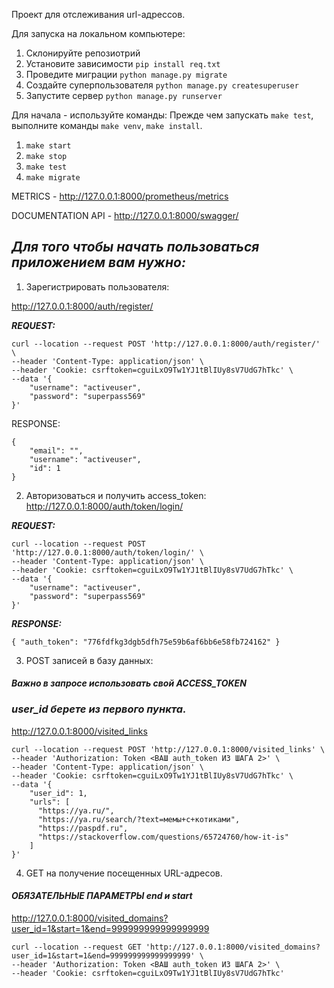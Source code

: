 Проект для отслеживания url-адрессов.

Для запуска на локальном компьютере:
1) Склонируйте репозиотрий 
2) Установите зависимости `pip install req.txt`
3) Проведите миграции `python manage.py migrate`
4) Создайте суперпользователя `python manage.py createsuperuser`
5) Запустите сервер `python manage.py runserver`

Для начала - используйте команды:
Прежде чем запускать `make test`, выполните команды `make venv`, `make install`.
1) `make start`
2) `make stop`
3) `make test`
4) `make migrate`

METRICS - http://127.0.0.1:8000/prometheus/metrics

DOCUMENTATION API - http://127.0.0.1:8000/swagger/

## _Для того чтобы начать пользоваться приложением вам нужно:_

1) Зарегистрировать пользователя:

http://127.0.0.1:8000/auth/register/

**_REQUEST:_**

```
curl --location --request POST 'http://127.0.0.1:8000/auth/register/' \
--header 'Content-Type: application/json' \
--header 'Cookie: csrftoken=cguiLxO9Tw1YJ1tBlIUy8sV7UdG7hTkc' \
--data '{
    "username": "activeuser",
    "password": "superpass569"
}'
```
RESPONSE:

```
{
    "email": "",
    "username": "activeuser",
    "id": 1
}
```
2) Авторизоваться и получить access_token:
http://127.0.0.1:8000/auth/token/login/

**_REQUEST:_**
```
curl --location --request POST 'http://127.0.0.1:8000/auth/token/login/' \
--header 'Content-Type: application/json' \
--header 'Cookie: csrftoken=cguiLxO9Tw1YJ1tBlIUy8sV7UdG7hTkc' \
--data '{
    "username": "activeuser",
    "password": "superpass569"
}'
```
_**RESPONSE:**_

`{
    "auth_token": "776fdfkg3dgb5dfh75e59b6af6bb6e58fb724162"
}`

3) POST записей в базу данных:

#### _Важно в запросе использовать свой ACCESS_TOKEN_

### **_user_id берете из первого пункта._**

http://127.0.0.1:8000/visited_links
```
curl --location --request POST 'http://127.0.0.1:8000/visited_links' \
--header 'Authorization: Token <ВАШ auth_token ИЗ ШАГА 2>' \
--header 'Content-Type: application/json' \
--header 'Cookie: csrftoken=cguiLxO9Tw1YJ1tBlIUy8sV7UdG7hTkc' \
--data '{
    "user_id": 1,
    "urls": [
      "https://ya.ru/",
      "https://ya.ru/search/?text=мемы+с+котиками",
      "https://paspdf.ru",
      "https://stackoverflow.com/questions/65724760/how-it-is"
    ]
}'

```
4) GET на получение посещенных URL-адресов.

#### _ОБЯЗАТЕЛЬНЫЕ ПАРАМЕТРЫ end и start_

http://127.0.0.1:8000/visited_domains?user_id=1&start=1&end=999999999999999999

```
curl --location --request GET 'http://127.0.0.1:8000/visited_domains?user_id=1&start=1&end=999999999999999999' \
--header 'Authorization: Token <ВАШ auth_token ИЗ ШАГА 2>' \
--header 'Cookie: csrftoken=cguiLxO9Tw1YJ1tBlIUy8sV7UdG7hTkc'
```

